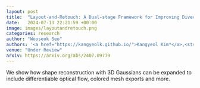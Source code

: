 ```yaml
---
layout: post
title:  "Layout-and-Retouch: A Dual-stage Framework for Improving Diversity in Personalized Image Generation"
date:   2024-07-13 22:21:59 +00:00
image: images/layoutandretouch.png
categories: research
author: "Wooseok Seo"
authors: '<a href="https://kangyeolk.github.io/">Kangyeol Kim*</a>,<strong> Wooseok Seo* </strong>, Sehyun Nam, Bodam Kim, Suhyeon Jeong, <a href="https://www.linkedin.com/in/wcho92/">Wonwoo Cho</a>, <a href="https://sites.google.com/site/jaegulchoo/">Jaegul Choo</a>†, <a href="https://yj-yu.github.io/home/">Youngjae Yu</a>†'
venue: "Under Review"
arxiv: https://arxiv.org/abs/2407.09779
---
```

We show how shape reconstruction with 3D Gaussians can be expanded to include differentiable optical flow, colored mesh exports and more.